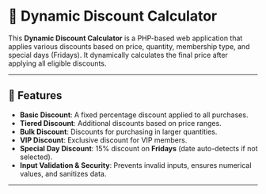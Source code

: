 # 🛒 Dynamic Discount Calculator

This **Dynamic Discount Calculator** is a PHP-based web application that applies various discounts based on price, quantity, membership type, and special days (Fridays). It dynamically calculates the final price after applying all eligible discounts.

---

## 🚀 Features
- **Basic Discount**: A fixed percentage discount applied to all purchases.
- **Tiered Discount**: Additional discounts based on price ranges.
- **Bulk Discount**: Discounts for purchasing in larger quantities.
- **VIP Discount**: Exclusive discount for VIP members.
- **Special Day Discount**: 15% discount on **Fridays** (date auto-detects if not selected).
- **Input Validation & Security**: Prevents invalid inputs, ensures numerical values, and sanitizes data.

---


